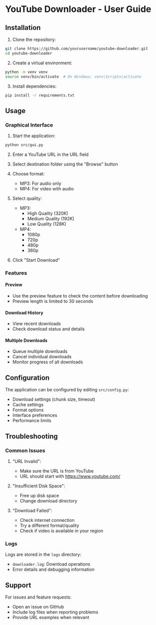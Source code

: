 # YouTube Downloader - User Guide

## Installation

1. Clone the repository:
```bash
git clone https://github.com/yourusername/youtube-downloader.git
cd youtube-downloader
```

2. Create a virtual environment:
```bash
python -m venv venv
source venv/bin/activate  # On Windows: venv\Scripts\activate
```

3. Install dependencies:
```bash
pip install -r requirements.txt
```

## Usage

### Graphical Interface

1. Start the application:
```bash
python src/gui.py
```

2. Enter a YouTube URL in the URL field

3. Select destination folder using the "Browse" button

4. Choose format:
   - MP3: For audio only
   - MP4: For video with audio

5. Select quality:
   - MP3:
     - High Quality (320K)
     - Medium Quality (192K)
     - Low Quality (128K)
   - MP4:
     - 1080p
     - 720p
     - 480p
     - 360p

6. Click "Start Download"

### Features

#### Preview
- Use the preview feature to check the content before downloading
- Preview length is limited to 30 seconds

#### Download History
- View recent downloads
- Check download status and details

#### Multiple Downloads
- Queue multiple downloads
- Cancel individual downloads
- Monitor progress of all downloads

## Configuration

The application can be configured by editing `src/config.py`:

- Download settings (chunk size, timeout)
- Cache settings
- Format options
- Interface preferences
- Performance limits

## Troubleshooting

### Common Issues

1. "URL Invalid":
   - Make sure the URL is from YouTube
   - URL should start with https://www.youtube.com/

2. "Insufficient Disk Space":
   - Free up disk space
   - Change download directory

3. "Download Failed":
   - Check internet connection
   - Try a different format/quality
   - Check if video is available in your region

### Logs

Logs are stored in the `logs` directory:
- `downloader.log`: Download operations
- Error details and debugging information

## Support

For issues and feature requests:
- Open an issue on GitHub
- Include log files when reporting problems
- Provide URL examples when relevant
